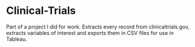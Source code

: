 # Clinical-Trials

Part of a project I did for work. Extracts every record from clinicaltrials.gov, extracts variables of interest and exports them in CSV files for use in Tableau.
